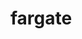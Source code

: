# fargate

<!-- BEGINNING OF PRE-COMMIT-TERRAFORM DOCS HOOK -->
<!-- END OF PRE-COMMIT-TERRAFORM DOCS HOOK -->
